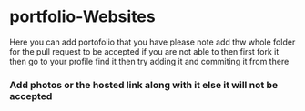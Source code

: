 # portfolio-Websites



Here you can add portofolio that you have 
please note add thw whole folder for the pull request to be accepted if you are not able to then first fork it then go to your profile find it then try adding it and commiting it from there


<h3> Add photos or the hosted link along with it else it will not be accepted<h3/>
